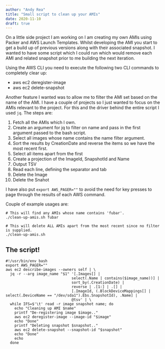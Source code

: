 ```yaml
---
author: "Andy Rea"
title: "Small script to clean up your AMIs"
date: 2020-11-10
draft: true
---
```


On a little side project I am working on I am creating my own AMIs using Packer and AWS Launch Templates.  Whilst developing the AMI you start to get a build up of previous versions along with their associated snapshot.  I wanted to have some script which I could run which would remove each AMI and related snapshot prior to me building the next iteration.

Using the AWS CLI you need to execute the following two CLI commands to completely clear up:

- aws ec2 deregister-image
- aws ec2 delete-snapshot

Another feature I wanted was to allow me to filter the AMI set based on the name of the AMI.  I have a couple of projects so I just wanted to focus on the AMIs relevant to the project.  For this and the driver behind the entire script I used `jq`.  The steps are:

1.  Fetch all the AMIs which I own.
2.  Create an argument for jq to filter on name and pass in the first argument passed to the bash script.
3.  Select all images whose name contains the name filter argument.
4.  Sort the results by CreationDate and reverse the items so we have the most recent first.  
5.  Select all items apart from the first
6.  Create a projection of the ImageId, SnapshotId and Name
7.  Output TSV
8.  Read each line, defining the separator and tab
9.  Delete the Image
10. Delete the Snahot 

I have also put `export AWS_PAGER=""` to avoid the need for key presses to page through the results of each AWS command.

Couple of example usages are:

```shell
# This will find any AMIs whose name contains 'fubar'.
./clean-up-amis.sh fubar

# This will delete ALL AMIs apart from the most recent since no filter is supplied.
./clean-up-amis.sh 
```

## The script!

```shell
#!/usr/bin/env bash
export AWS_PAGER=""
aws ec2 describe-images --owners self | \
  jq -r --arg image_name "$1" '[.Images[] | 
                              select(.Name | contains($image_name))] | 
                              sort_by(.CreationDate) | 
                              reverse | .[1:] | .[] | 
                              [.ImageId, (.BlockDeviceMappings[] | select(.DeviceName == "/dev/sda1").Ebs.SnapshotId), .Name] | 
                              @tsv' | \
  while IFS=$'\t' read -r image snapshot name; do
    echo "Cleaning up AMI $name"
    printf "De-registering image $image.."
    aws ec2 deregister-image --image-id "$image"
    echo "Done"
    printf "Deleting snapshot $snapshot.."
    aws ec2 delete-snapshot --snapshot-id "$snapshot"
    echo "Done"
    echo
  done
```
